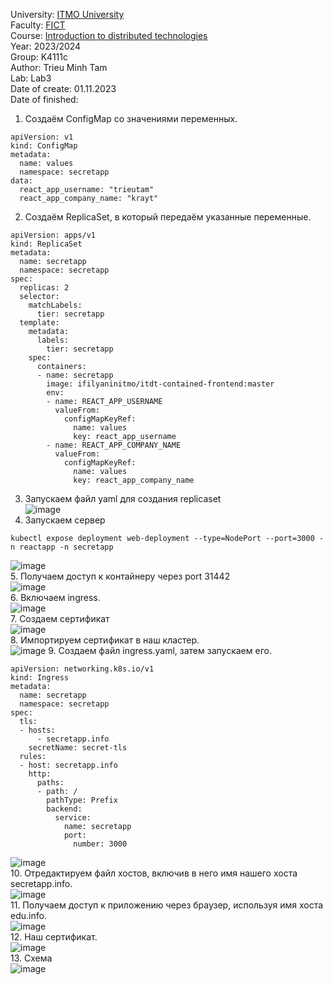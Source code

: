 University: [ITMO University](https://itmo.ru/ru/)  
Faculty: [FICT](https://fict.itmo.ru)  
Course: [Introduction to distributed technologies](https://github.com/itmo-ict-faculty/introduction-to-distributed-technologies)  
Year: 2023/2024  
Group: K4111c  
Author: Trieu Minh Tam<br>
Lab: Lab3  
Date of create: 01.11.2023  
Date of finished:

1. Создаём ConfigMap со значениями переменных. <br>
```
apiVersion: v1
kind: ConfigMap
metadata:
  name: values
  namespace: secretapp
data:
  react_app_username: "trieutam"
  react_app_company_name: "krayt"
```
2. Создаём ReplicaSet, в который передаём указанные переменные. <br>
```
apiVersion: apps/v1
kind: ReplicaSet
metadata:
  name: secretapp
  namespace: secretapp
spec:
  replicas: 2
  selector:
    matchLabels:
      tier: secretapp
  template:
    metadata:
      labels:
        tier: secretapp
    spec:
      containers:
      - name: secretapp
        image: ifilyaninitmo/itdt-contained-frontend:master
        env:
        - name: REACT_APP_USERNAME
          valueFrom:
            configMapKeyRef:
              name: values
              key: react_app_username
        - name: REACT_APP_COMPANY_NAME
          valueFrom:
            configMapKeyRef:
              name: values
              key: react_app_company_name

```
3. Запускаем файл yaml для создания replicaset<br>
![image](https://github.com/Mrtrieu69/2023_2024-introduction_to_distributed_technologies-k4111c-trieu_t_m/assets/87965299/9283a8a8-1e4c-43a0-8170-b1610698c593)<br>
4. Запускаем сервер<br>
```
kubectl expose deployment web-deployment --type=NodePort --port=3000 -n reactapp -n secretapp
```
![image](https://github.com/Mrtrieu69/2023_2024-introduction_to_distributed_technologies-k4111c-trieu_t_m/assets/87965299/04112a37-3938-407a-9184-892aef0e01b0)<br>
5. Получаем доступ к контайнеру через port 31442<br>
![image](https://github.com/Mrtrieu69/2023_2024-introduction_to_distributed_technologies-k4111c-trieu_t_m/assets/87965299/8cb1e78c-3ecf-4e43-925f-a034b80ee555)<br>
6. Включаем ingress. <br>
![image](https://github.com/Mrtrieu69/2023_2024-introduction_to_distributed_technologies-k4111c-trieu_t_m/assets/87965299/001e0ecb-2bdf-4b79-bbce-19dce31514ee)<br>
7. Создаем сертификат <br>
![image](https://github.com/Mrtrieu69/2023_2024-introduction_to_distributed_technologies-k4111c-trieu_t_m/assets/87965299/658a214d-d4e8-4eaa-b403-641e78d353ce)<br>
8. Импортируем сертификат в наш кластер.<br>
![image](https://github.com/Mrtrieu69/2023_2024-introduction_to_distributed_technologies-k4111c-trieu_t_m/assets/87965299/5d95145e-826a-4720-af61-13a5a7a4485e)
9. Создаем файл ingress.yaml, затем запускаем его. <br>
```
apiVersion: networking.k8s.io/v1
kind: Ingress
metadata:
  name: secretapp
  namespace: secretapp
spec:
  tls:
  - hosts:
      - secretapp.info
    secretName: secret-tls
  rules:
  - host: secretapp.info
    http:
      paths:
      - path: /
        pathType: Prefix
        backend:
          service:
            name: secretapp
            port:
              number: 3000
```
![image](https://github.com/Mrtrieu69/2023_2024-introduction_to_distributed_technologies-k4111c-trieu_t_m/assets/87965299/e82840b4-447e-4af2-902e-3814011acca0)<br>
10. Отредактируем файл хостов, включив в него имя нашего хоста secretapp.info. <br>
![image](https://github.com/Mrtrieu69/2023_2024-introduction_to_distributed_technologies-k4111c-trieu_t_m/assets/87965299/47da0c8c-8a4c-4222-84e9-dff2ecad65c9)<br>
11. Получаем доступ к приложению через браузер, используя имя хоста edu.info. <br>
![image](https://github.com/Mrtrieu69/2023_2024-introduction_to_distributed_technologies-k4111c-trieu_t_m/assets/87965299/cc76d679-347c-4245-82e0-7b7dd0fc7257)<br>
12. Наш сертификат.<br>
![image](https://github.com/Mrtrieu69/2023_2024-introduction_to_distributed_technologies-k4111c-trieu_t_m/assets/87965299/004b2534-e28c-4ca6-b774-951c7a0468ae)<br>
13. Схема<br>
![image](https://github.com/Mrtrieu69/2023_2024-introduction_to_distributed_technologies-k4111c-trieu_t_m/assets/87965299/cbc78239-0d35-4d26-abfd-0d622cd9b6e9)






